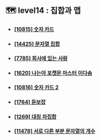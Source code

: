 ## 🗺️ level14 : 집합과 맵
- #### [[10815] 숫자 카드](https://www.acmicpc.net/problem/10815)
- #### [[14425] 문자열 집합](https://www.acmicpc.net/problem/14425)
- #### [[7785] 회사에 있는 사람](https://www.acmicpc.net/problem/7785)
- #### [[1620] 나는야 포켓몬 마스터 이다솜](https://www.acmicpc.net/problem/1620)
- #### [[10816] 숫자 카드 2](https://www.acmicpc.net/problem/10816)
- #### [[1764] 듣보잡](https://www.acmicpc.net/problem/1764)
- #### [[1269] 대칭 차집합](https://www.acmicpc.net/problem/1269)
- #### [[11478] 서로 다른 부분 문자열의 개수](https://www.acmicpc.net/problem/11478)